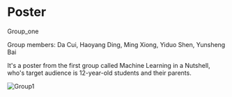 # Poster
Group_one 

Group members: Da Cui, Haoyang Ding, Ming Xiong, Yiduo Shen, Yunsheng Bai

It's a poster from the first group called Machine Learning in a Nutshell, who's target audience is 12-year-old students and their parents.


![Group1](https://github.com/DurhackDa/Poster/assets/148975164/169f7d06-40f6-454b-8f99-ab2e6b46986e)
